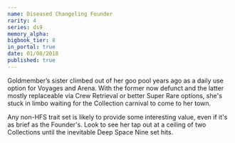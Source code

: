 ```yaml
---
name: Diseased Changeling Founder
rarity: 4
series: ds9
memory_alpha:
bigbook_tier: 8
in_portal: true
date: 01/08/2018
published: true
---
```


Goldmember’s sister climbed out of her goo pool years ago as a daily use option for Voyages and Arena. With the former now defunct and the latter mostly replaceable via Crew Retrieval or better Super Rare options, she's stuck in limbo waiting for the Collection carnival to come to her town. 

Any non-HFS trait set is likely to provide some interesting value, even if it's as brief as the Founder's. Look to see her tap out at a ceiling of two Collections until the inevitable Deep Space Nine set hits.
